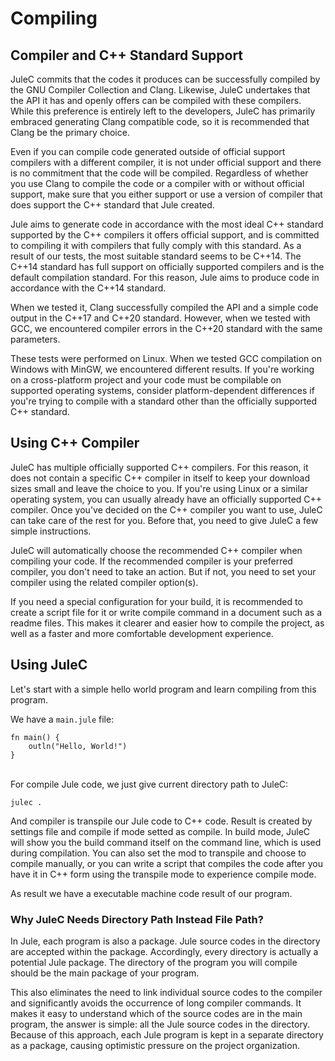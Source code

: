 # Compiling

## Compiler and C++ Standard Support
JuleC commits that the codes it produces can be successfully compiled by the GNU Compiler Collection and Clang. Likewise, JuleC undertakes that the API it has and openly offers can be compiled with these compilers. While this preference is entirely left to the developers, JuleC has primarily embraced generating Clang compatible code, so it is recommended that Clang be the primary choice.

Even if you can compile code generated outside of official support compilers with a different compiler, it is not under official support and there is no commitment that the code will be compiled. Regardless of whether you use Clang to compile the code or a compiler with or without official support, make sure that you either support or use a version of compiler that does support the C++ standard that Jule created.

Jule aims to generate code in accordance with the most ideal C++ standard supported by the C++ compilers it offers official support, and is committed to compiling it with compilers that fully comply with this standard. As a result of our tests, the most suitable standard seems to be C++14. The C++14 standard has full support on officially supported compilers and is the default compilation standard. For this reason, Jule aims to produce code in accordance with the C++14 standard.

When we tested it, Clang successfully compiled the API and a simple code output in the C++17 and C++20 standard. However, when we tested with GCC, we encountered compiler errors in the C++20 standard with the same parameters.

These tests were performed on Linux. When we tested GCC compilation on Windows with MinGW, we encountered different results. If you're working on a cross-platform project and your code must be compilable on supported operating systems, consider platform-dependent differences if you're trying to compile with a standard other than the officially supported C++ standard.

## Using C++ Compiler
JuleC has multiple officially supported C++ compilers. For this reason, it does not contain a specific C++ compiler in itself to keep your download sizes small and leave the choice to you. If you're using Linux or a similar operating system, you can usually already have an officially supported C++ compiler. Once you've decided on the C++ compiler you want to use, JuleC can take care of the rest for you. Before that, you need to give JuleC a few simple instructions.

JuleC will automatically choose the recommended C++ compiler when compiling your code. If the recommended compiler is your preferred compiler, you don't need to take an action. But if not, you need to set your compiler using the related compiler option(s).

If you need a special configuration for your build, it is recommended to create a script file for it or write compile command in a document such as a readme files. This makes it clearer and easier how to compile the project, as well as a faster and more comfortable development experience.

## Using JuleC
Let's start with a simple hello world program and learn compiling from this program.

We have a `main.jule` file:
```
fn main() {
    outln("Hello, World!")
}
```

\
For compile Jule code, we just give current directory path to JuleC:
```
julec .
```

And compiler is transpile our Jule code to C++ code.
Result is created by settings file and compile if mode setted as compile. In build mode, JuleC will show you the build command itself on the command line, which is used during compilation. You can also set the mod to transpile and choose to compile manually, or you can write a script that compiles the code after you have it in C++ form using the transpile mode to experience compile mode.

As result we have a executable machine code result of our program. 

### Why JuleC Needs Directory Path Instead File Path?
In Jule, each program is also a package. Jule source codes in the directory are accepted within the package. Accordingly, every directory is actually a potential Jule package. The directory of the program you will compile should be the main package of your program.

This also eliminates the need to link individual source codes to the compiler and significantly avoids the occurrence of long compiler commands. It makes it easy to understand which of the source codes are in the main program, the answer is simple: all the Jule source codes in the directory. Because of this approach, each Jule program is kept in a separate directory as a package, causing optimistic pressure on the project organization. 
